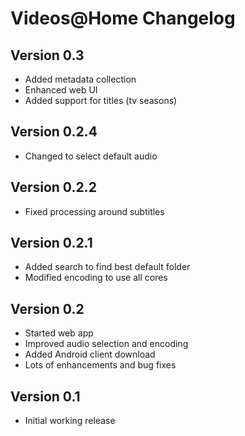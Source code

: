 # Videos@Home Changelog

## Version 0.3

* Added metadata collection
* Enhanced web UI
* Added support for titles (tv seasons)

## Version 0.2.4

* Changed to select default audio

## Version 0.2.2

* Fixed processing around subtitles

## Version 0.2.1

* Added search to find best default folder
* Modified encoding to use all cores

## Version 0.2

* Started web app
* Improved audio selection and encoding
* Added Android client download
* Lots of enhancements and bug fixes

## Version 0.1

* Initial working release
